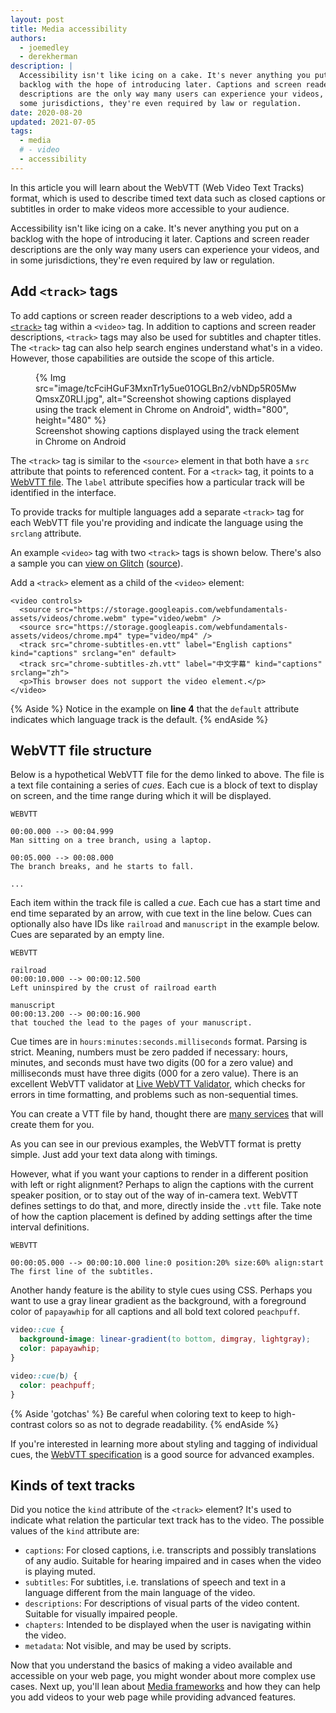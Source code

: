 ```yaml
---
layout: post
title: Media accessibility
authors:
  - joemedley
  - derekherman
description: |
  Accessibility isn't like icing on a cake. It's never anything you put on a
  backlog with the hope of introducing later. Captions and screen reader
  descriptions are the only way many users can experience your videos, and in
  some jurisdictions, they're even required by law or regulation.
date: 2020-08-20
updated: 2021-07-05
tags:
  - media
  # - video
  - accessibility
---
```


In this article you will learn about the WebVTT (Web Video Text Tracks) format,
which is used to describe timed text data such as closed captions or subtitles
in order to make videos more accessible to your audience.

Accessibility isn't like icing on a cake. It's never anything you put on a
backlog with the hope of introducing it later. Captions and screen reader
descriptions are the only way many users can experience your videos, and in some
jurisdictions, they're even required by law or regulation.

## Add `<track>` tags

To add captions or screen reader descriptions to a web video, add a [`<track>`]
tag within a `<video>` tag. In addition to captions and screen reader
descriptions, `<track>` tags may also be used for subtitles and chapter titles.
The `<track>` tag can also help search engines understand what's in a video.
However, those capabilities are outside the scope of this article.

<figure>
  {% Img src="image/tcFciHGuF3MxnTr1y5ue01OGLBn2/vbNDp5R05MwQmsxZ0RLI.jpg", alt="Screenshot showing captions displayed using the track element in Chrome on Android", width="800", height="480" %}
  <figcaption>Screenshot showing captions displayed using the
track element in Chrome on Android</figcaption>
</figure>

The `<track>` tag is similar to the `<source>` element in that both have a `src`
attribute that points to referenced content. For a `<track>` tag, it points to a
[WebVTT file]. The `label` attribute specifies how a particular track will be
identified in the interface.

To provide tracks for multiple languages add a separate `<track>` tag for each
WebVTT file you're providing and indicate the language using the `srclang`
attribute.

An example `<video>` tag with two `<track>` tags is shown below. There's also a
sample you can [view on Glitch] ([source]).

Add a `<track>` element as a child of the `<video>` element:

```html/3
<video controls>
  <source src="https://storage.googleapis.com/webfundamentals-assets/videos/chrome.webm" type="video/webm" />
  <source src="https://storage.googleapis.com/webfundamentals-assets/videos/chrome.mp4" type="video/mp4" />
  <track src="chrome-subtitles-en.vtt" label="English captions" kind="captions" srclang="en" default>
  <track src="chrome-subtitles-zh.vtt" label="中文字幕" kind="captions" srclang="zh">
  <p>This browser does not support the video element.</p>
</video>
```

{% Aside %}
Notice in the example on **line 4** that the `default` attribute indicates which
language track is the default.
{% endAside %}

## WebVTT file structure

Below is a hypothetical WebVTT file for the demo linked to above. The file is a
text file containing a series of *cues*. Each cue is a block of text to display
on screen, and the time range during which it will be displayed.

```text
WEBVTT

00:00.000 --> 00:04.999
Man sitting on a tree branch, using a laptop.

00:05.000 --> 00:08.000
The branch breaks, and he starts to fall.

...
```

Each item within the track file is called a *cue*. Each cue has a start time and
end time separated by an arrow, with cue text in the line below. Cues can
optionally also have IDs like `railroad` and `manuscript` in the example below.
Cues are separated by an empty line.

```text
WEBVTT

railroad
00:00:10.000 --> 00:00:12.500
Left uninspired by the crust of railroad earth

manuscript
00:00:13.200 --> 00:00:16.900
that touched the lead to the pages of your manuscript.
```

Cue times are in `hours:minutes:seconds.milliseconds` format. Parsing is strict.
Meaning, numbers must be zero padded if necessary: hours, minutes, and seconds
must have two digits (00 for a zero value) and milliseconds must have three
digits (000 for a zero value). There is an excellent WebVTT validator at
[Live WebVTT Validator], which checks for errors in time formatting, and
problems such as non-sequential times.

You can create a VTT file by hand, thought there are [many services] that will
create them for you.

As you can see in our previous examples, the WebVTT format is pretty simple.
Just add your text data along with timings.

However, what if you want your captions to render in a different position with
left or right alignment? Perhaps to align the captions with the current speaker
position, or to stay out of the way of in-camera text. WebVTT defines settings to do that,
and more, directly inside the
`.vtt` file. Take note of how the caption placement is defined by adding
settings after the time interval definitions.

```text
WEBVTT

00:00:05.000 --> 00:00:10.000 line:0 position:20% size:60% align:start
The first line of the subtitles.
```

Another handy feature is the ability to style cues using CSS. Perhaps you want
to use a gray linear gradient as the background, with a foreground color of
`papayawhip` for all captions and all bold text colored `peachpuff`.

```css
video::cue {
  background-image: linear-gradient(to bottom, dimgray, lightgray);
  color: papayawhip;
}

video::cue(b) {
  color: peachpuff;
}
```

{% Aside 'gotchas' %}
Be careful when coloring text to keep to high-contrast colors so as not to
degrade readability.
{% endAside %}

If you're interested in learning more about styling and tagging of individual
cues, the [WebVTT specification] is a good source for advanced examples.

## Kinds of text tracks

Did you notice the `kind` attribute of the `<track>` element? It's used to
indicate what relation the particular text track has to the video. The
possible values of the `kind` attribute are:

* `captions`: For closed captions, i.e. transcripts and possibly translations
  of any audio. Suitable for hearing impaired and in cases when the video is
  playing muted.
* `subtitles`: For subtitles, i.e. translations of speech and text in a
  language different from the main language of the video.
* `descriptions`: For descriptions of visual parts of the video content.
  Suitable for visually impaired people.
* `chapters`: Intended to be displayed when the user is navigating within the
  video.
* `metadata`: Not visible, and may be used by scripts.

Now that you understand the basics of making a video available and accessible
on your web page, you might wonder about more complex use cases. Next up, you'll
lean about [Media frameworks](/media-frameworks/) and how they can help you add
videos to your web page while providing advanced features.

[`<track>`]: https://developer.mozilla.org/docs/Web/HTML/Element/track
[view on Glitch]: https://track-demonstration.glitch.me
[source]: https://glitch.com/edit/#!/track-demonstration
[WebVTT file]: https://developer.mozilla.org/docs/Web/API/WebVTT_API
[Live WebVTT Validator]: https://quuz.org/webvtt/
[many services]: https://www.google.com/search?q=webvtt+services
[WebVTT specification]: https://w3c.github.io/webvtt/
